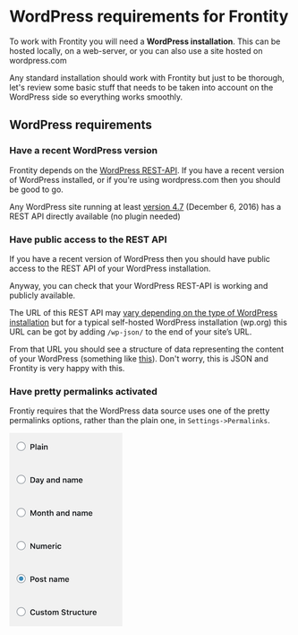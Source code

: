 # WordPress requirements for Frontity

To work with Frontity you will need a **WordPress installation**. This can be hosted locally, on a web-server, or you can also use a site hosted on wordpress.com

Any standard installation should work with Frontity but just to be thorough, let's review some basic stuff that needs to be taken into account on the WordPress side so everything works smoothly.

## WordPress requirements

### Have a recent WordPress version

Frontity depends on the [WordPress REST-API](https://developer.wordpress.org/rest-api/). If you have a recent version of WordPress installed, or if you're using wordpress.com then you should be good to go.

Any WordPress site running at least [version 4.7](https://wordpress.org/support/wordpress-version/version-4-7/) \(December 6, 2016\) has a REST API directly available \(no plugin needed\)

### Have public access to the REST API

If you have a recent version of WordPress then you should have public access to the REST API of your WordPress installation.

Anyway, you can check that your WordPress REST-API is working and publicly available.

The URL of this REST API may [vary depending on the type of WordPress installation](https://docs.frontity.org/guides/setting-url-wordpress-source-data) but for a typical self-hosted WordPress installation \(wp.org\) this URL can be got by adding `/wp-json/` to the end of your site’s URL.

From that URL you should see a structure of data representing the content of your WordPress \(something like [this](https://test.frontity.org/wp-json/wp/v2)\). Don't worry, this is JSON and Frontity is very happy with this.

### Have pretty permalinks activated

Frontiy requires that the WordPress data source uses one of the pretty permalinks options, rather than the plain one, in `Settings->Permalinks`.

![](../.gitbook/assets/wordpress-permalink-setting.png)

